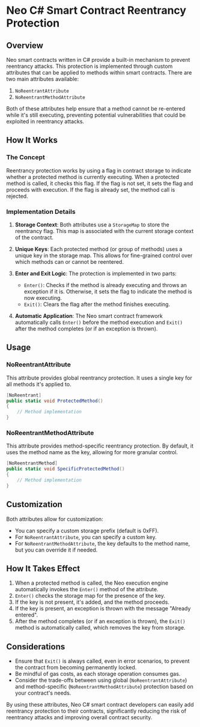 ﻿# Neo C# Smart Contract Reentrancy Protection

## Overview

Neo smart contracts written in C# provide a built-in mechanism to prevent reentrancy attacks. This protection is implemented through custom attributes that can be applied to methods within smart contracts. There are two main attributes available:

1. `NoReentrantAttribute`
2. `NoReentrantMethodAttribute`

Both of these attributes help ensure that a method cannot be re-entered while it's still executing, preventing potential vulnerabilities that could be exploited in reentrancy attacks.

## How It Works

### The Concept

Reentrancy protection works by using a flag in contract storage to indicate whether a protected method is currently executing. When a protected method is called, it checks this flag. If the flag is not set, it sets the flag and proceeds with execution. If the flag is already set, the method call is rejected.

### Implementation Details

1. **Storage Context**: Both attributes use a `StorageMap` to store the reentrancy flag. This map is associated with the current storage context of the contract.

2. **Unique Keys**: Each protected method (or group of methods) uses a unique key in the storage map. This allows for fine-grained control over which methods can or cannot be reentered.

3. **Enter and Exit Logic**: The protection is implemented in two parts:
    - `Enter()`: Checks if the method is already executing and throws an exception if it is. Otherwise, it sets the flag to indicate the method is now executing.
    - `Exit()`: Clears the flag after the method finishes executing.

4. **Automatic Application**: The Neo smart contract framework automatically calls `Enter()` before the method execution and `Exit()` after the method completes (or if an exception is thrown).

## Usage

### NoReentrantAttribute

This attribute provides global reentrancy protection. It uses a single key for all methods it's applied to.

```csharp
[NoReentrant]
public static void ProtectedMethod()
{
    // Method implementation
}
```

### NoReentrantMethodAttribute

This attribute provides method-specific reentrancy protection. By default, it uses the method name as the key, allowing for more granular control.

```csharp
[NoReentrantMethod]
public static void SpecificProtectedMethod()
{
    // Method implementation
}
```

## Customization

Both attributes allow for customization:

- You can specify a custom storage prefix (default is 0xFF).
- For `NoReentrantAttribute`, you can specify a custom key.
- For `NoReentrantMethodAttribute`, the key defaults to the method name, but you can override it if needed.

## How It Takes Effect

1. When a protected method is called, the Neo execution engine automatically invokes the `Enter()` method of the attribute.
2. `Enter()` checks the storage map for the presence of the key.
3. If the key is not present, it's added, and the method proceeds.
4. If the key is present, an exception is thrown with the message "Already entered".
5. After the method completes (or if an exception is thrown), the `Exit()` method is automatically called, which removes the key from storage.

## Considerations

- Ensure that `Exit()` is always called, even in error scenarios, to prevent the contract from becoming permanently locked.
- Be mindful of gas costs, as each storage operation consumes gas.
- Consider the trade-offs between using global (`NoReentrantAttribute`) and method-specific (`NoReentrantMethodAttribute`) protection based on your contract's needs.

By using these attributes, Neo C# smart contract developers can easily add reentrancy protection to their contracts, significantly reducing the risk of reentrancy attacks and improving overall contract security.
